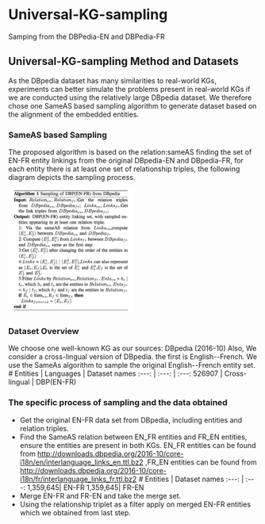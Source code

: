 # Universal-KG-sampling
Samping from the DBPedia-EN and DBPedia-FR 

## Universal-KG-sampling Method and Datasets
As the DBpedia dataset has many similarities to real-world KGs, experiments can better simulate the problems present in real-world KGs if we are conducted using the relatively large DBpedia dataset. We therefore chose one SameAS based sampling algorithm to generate dataset based on the alignment of the embedded entities.

### SameAS based Sampling
The proposed algorithm is based on the relation:sameAS finding the set of EN-FR entity linkings from the original DBpedia-EN and DBpedia-FR, for each entity there is at least one set of relationship triples, the following diagram depicts the sampling process.
<p>
  <img width="50%" src="https://github.com/dice-group/Universal-KG-sampling/blob/main/sampling.png" />
</p>

### Dataset Overview
We choose one well-known KG as our sources: DBpedia (2016-10) Also, We consider a cross-lingual version of DBpedia. the first is English--French. We use the SameAs algorithm to sample the original English--French entity set.
*#* Entities | Languages | Dataset names
:---: | :---: | :---: 
526907 | Cross-lingual | DBP(EN-FR)

### The specific process of sampling and the data obtained
* Get the original EN-FR data set from DBpedia, including entities and relation triples.
* Find the SameAS relation between EN_FR entities and FR_EN entities, ensure the entities are present in both KGs. EN_FR entities can be found from http://downloads.dbpedia.org/2016-10/core-i18n/en/interlanguage_links_en.ttl.bz2 ,FR_EN entities can be found from http://downloads.dbpedia.org/2016-10/core-i18n/fr/interlanguage_links_fr.ttl.bz2
*#* Entities | Dataset names
:---: | :---: 
1,359,645| EN-FR
1,359,645| FR-EN
* Merge EN-FR and FR-EN and take the merge set.
* Using the relationship triplet as a filter apply on merged EN-FR entities which we obtained from last step.



